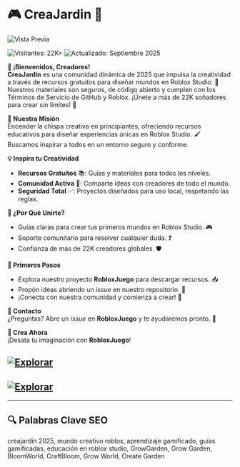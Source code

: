 # 🎮 CreaJardin 🌈  


![Vista Previa](https://i.imgur.com/ZqvaHcL.jpeg) 



![Visitantes: 22K+](https://img.shields.io/badge/Visitantes-22K+-ff9f43) ![Actualizado: Septiembre 2025](https://img.shields.io/badge/Actualizado-Septiembre_2025-3498db)  

**🌟 ¡Bienvenidos, Creadores!**  
**CreaJardin** es una comunidad dinámica de 2025 que impulsa la creatividad a través de recursos gratuitos para diseñar mundos en Roblox Studio. 🎲 Nuestros materiales son seguros, de código abierto y cumplen con los Términos de Servicio de GitHub y Roblox. ¡Únete a más de 22K soñadores para crear sin límites! 🚀  

**🎯 Nuestra Misión**  
Encender la chispa creativa en principiantes, ofreciendo recursos educativos para diseñar experiencias únicas en Roblox Studio. 🖌️ Buscamos inspirar a todos en un entorno seguro y conforme.  

**💡 Inspira tu Creatividad**  
- **Recursos Gratuitos** 📚: Guías y materiales para todos los niveles.  
- **Comunidad Activa** 🤝: Comparte ideas con creadores de todo el mundo.  
- **Seguridad Total** ✅: Proyectos diseñados para uso local, respetando las reglas.  

**🌈 ¿Por Qué Unirte?**  
- Guías claras para crear tus primeros mundos en Roblox Studio. 🎮  
- Soporte comunitario para resolver cualquier duda. ❓  
- Confianza de más de 22K creadores globales. 🛡️  

**🚀 Primeros Pasos**  
- Explora nuestro proyecto **RobloxJuego** para descargar recursos. 📥  
- Propón ideas abriendo un *issue* en nuestro repositorio. 💬  
- ¡Conecta con nuestra comunidad y comienza a crear! 🎉  

**📩 Contacto**  
¿Preguntas? Abre un *issue* en **RobloxJuego** y te ayudaremos pronto. 🌟  

**🎉 Crea Ahora**  
¡Desata tu imaginación con **RobloxJuego**!  

[![Explorar](https://img.shields.io/badge/Explorar-AHORA-blueviolet)](https://github.com/CreaJardins/RobloxJuego)  
-
[![Explorar](https://img.shields.io/badge/Explorar-AHORA-blueviolet)](https://github.com/CreaJardins/.github)  
-

---

## 🔍 Palabras Clave SEO  

creajardin 2025, mundo creativo roblox, aprendizaje gamificado, guías gamificadas, educación en roblox studio, GrowGarden, Grow Garden, BloomWorld, CraftBloom, Grow World, Create Garden
